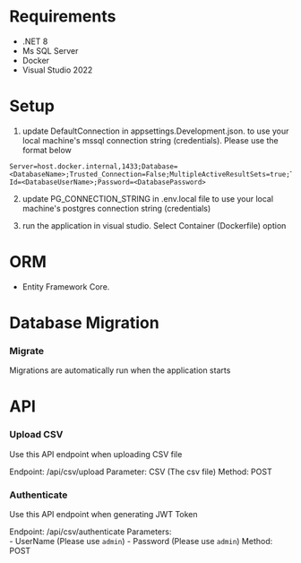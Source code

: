 # Requirements

- .NET 8 
- Ms SQL Server
- Docker
- Visual Studio 2022

# Setup

1. update DefaultConnection in appsettings.Development.json. to use your local machine's mssql connection string (credentials). Please use the format below

```
Server=host.docker.internal,1433;Database=<DatabaseName>;Trusted_Connection=False;MultipleActiveResultSets=true;TrustServerCertificate=true;User Id=<DatabaseUserName>;Password=<DatabasePassword>
```

2. update PG_CONNECTION_STRING in .env.local file to use your local machine's postgres connection string (credentials)

3. run the application in visual studio. Select Container (Dockerfile) option


# ORM

- Entity Framework Core.

# Database Migration

### Migrate

Migrations are automatically run when the application starts


# API

### Upload CSV

Use this API endpoint when uploading CSV file

Endpoint: /api/csv/upload
Parameter: CSV (The csv file)
Method: POST

### Authenticate

Use this API endpoint when generating JWT Token

Endpoint: /api/csv/authenticate
Parameters:		
	- UserName (Please use `admin`)
	- Password (Please use `admin`)
Method: POST



